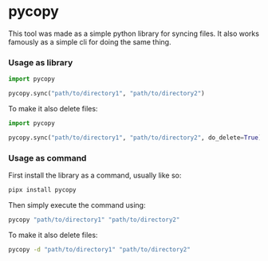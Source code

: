 # pycopy

This tool was made as a simple python library for syncing files. It also works famously as a simple cli for doing the same thing.

### Usage as library
```python
import pycopy

pycopy.sync("path/to/directory1", "path/to/directory2")
```

To make it also delete files:
```python
import pycopy

pycopy.sync("path/to/directory1", "path/to/directory2", do_delete=True)
```

### Usage as command
First install the library as a command, usually like so:
```bash
pipx install pycopy
```

Then simply execute the command using:
```bash
pycopy "path/to/directory1" "path/to/directory2" 
```

To make it also delete files:
```bash
pycopy -d "path/to/directory1" "path/to/directory2" 
```